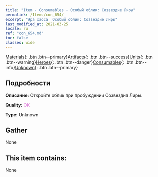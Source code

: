 ```yaml
---
title: "Item - Consumables - Особый облик: Созвездие Лиры"
permalink: /Items/con_654/
excerpt: "Эра хаоса  Особый облик: Созвездие Лиры"
last_modified_at: 2021-03-25
locale: ru
ref: "con_654.md"
toc: false
classes: wide
---
```

 [Materials](/ru/Items/){: .btn .btn--primary}[Artifacts](/ru/Items/Artifacts/){: .btn .btn--success}[Units](/ru/Items/Units/){: .btn .btn--warning}[Heroes](/ru/Items/Heroes/){: .btn .btn--danger}[Consumables](/ru/Items/Consumables/){: .btn .btn--info}[Unknown](/ru/Items/Unknown/){: .btn .btn--primary}

## Подробности
 **Описание:** Откройте облик при пробуждении Созвездия Лиры.

 **Quality:** <span style="color: #DA70D6">OK</span>

 **Type:** Unknown

## Gather

  None

## This item contains:

  None

